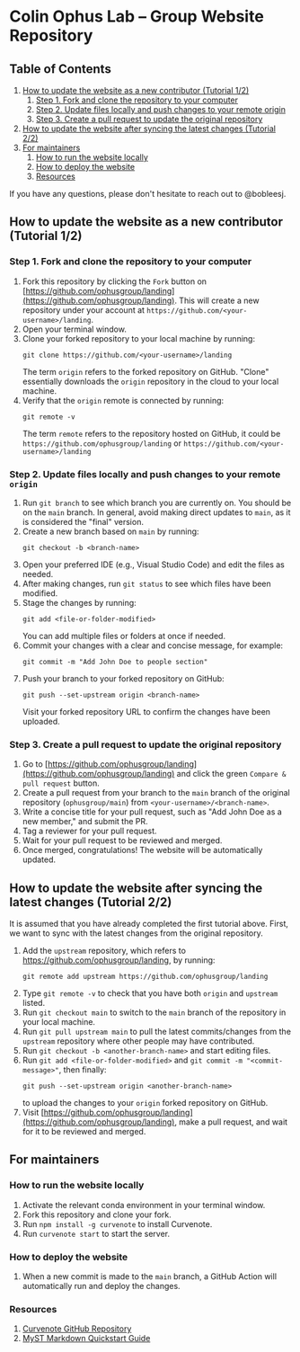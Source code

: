 # Colin Ophus Lab – Group Website Repository

## Table of Contents

1. [How to update the website as a new contributor (Tutorial 1/2)](#how-to-update-the-website-as-a-new-contributor-tutorial-12)
    1. [Step 1. Fork and clone the repository to your computer](#step-1-fork-and-clone-the-repository-to-your-computer)
    1. [Step 2. Update files locally and push changes to your remote origin](#step-2-update-files-locally-and-push-changes-to-your-remote-origin)
    1. [Step 3. Create a pull request to update the original repository](#step-3-create-a-pull-request-to-update-the-original-repository)
1. [How to update the website after syncing the latest changes (Tutorial 2/2)](#how-to-update-the-website-after-syncing-the-latest-changes-tutorial-22)
1. [For maintainers](#for-maintainers)
    1. [How to run the website locally](#how-to-run-the-website-locally)
    1. [How to deploy the website](#how-to-deploy-the-website)
    1. [Resources](#resources)

If you have any questions, please don't hesitate to reach out to @bobleesj.

## How to update the website as a new contributor (Tutorial 1/2)

### Step 1. Fork and clone the repository to your computer

1. Fork this repository by clicking the `Fork` button on [https://github.com/ophusgroup/landing](https://github.com/ophusgroup/landing). This will create a new repository under your account at `https://github.com/<your-username>/landing`.
1. Open your terminal window.
1. Clone your forked repository to your local machine by running:
    ```
    git clone https://github.com/<your-username>/landing
    ```
    The term `origin` refers to the forked repository on GitHub. "Clone" essentially downloads the `origin` repository in the cloud to your local machine.
1. Verify that the `origin` remote is connected by running:
    ```
    git remote -v
    ```
    The term `remote` refers to the repository hosted on GitHub, it could be `https://github.com/ophusgroup/landing` or `https://github.com/<your-username>/landing`

### Step 2. Update files locally and push changes to your remote `origin`

1. Run `git branch` to see which branch you are currently on. You should be on the `main` branch. In general, avoid making direct updates to `main`, as it is considered the "final" version.
1. Create a new branch based on `main` by running:
    ```
    git checkout -b <branch-name>
    ```
1. Open your preferred IDE (e.g., Visual Studio Code) and edit the files as needed.
1. After making changes, run `git status` to see which files have been modified.
1. Stage the changes by running:
    ```
    git add <file-or-folder-modified>
    ```
    You can add multiple files or folders at once if needed.
1. Commit your changes with a clear and concise message, for example:
    ```
    git commit -m "Add John Doe to people section"
    ```
1. Push your branch to your forked repository on GitHub:
    ```
    git push --set-upstream origin <branch-name>
    ```
    Visit your forked repository URL to confirm the changes have been uploaded.

### Step 3. Create a pull request to update the original repository

1. Go to [https://github.com/ophusgroup/landing](https://github.com/ophusgroup/landing) and click the green `Compare & pull request` button.
1. Create a pull request from your branch to the `main` branch of the original repository (`ophusgroup/main`) from `<your-username>/<branch-name>`.
1. Write a concise title for your pull request, such as "Add John Doe as a new member," and submit the PR.
1. Tag a reviewer for your pull request.
1. Wait for your pull request to be reviewed and merged.
1. Once merged, congratulations! The website will be automatically updated.

## How to update the website after syncing the latest changes (Tutorial 2/2)

It is assumed that you have already completed the first tutorial above. First, we want to sync with the latest changes from the original repository.

1. Add the `upstream` repository, which refers to https://github.com/ophusgroup/landing, by running:
    ```
    git remote add upstream https://github.com/ophusgroup/landing
    ```
2. Type `git remote -v` to check that you have both `origin` and `upstream` listed.
3. Run `git checkout main` to switch to the `main` branch of the repository in your local machine.
4. Run `git pull upstream main` to pull the latest commits/changes from the `upstream` repository where other people may have contributed.
5. Run `git checkout -b <another-branch-name>` and start editing files.
6. Run `git add <file-or-folder-modified>` and `git commit -m "<commit-message>"`, then finally:
    ```
    git push --set-upstream origin <another-branch-name>
    ```
    to upload the changes to your `origin` forked repository on GitHub.
7. Visit [https://github.com/ophusgroup/landing](https://github.com/ophusgroup/landing), make a pull request, and wait for it to be reviewed and merged.

## For maintainers

### How to run the website locally

1. Activate the relevant conda environment in your terminal window.
2. Fork this repository and clone your fork.
3. Run `npm install -g curvenote` to install Curvenote.
4. Run `curvenote start` to start the server.

### How to deploy the website

1. When a new commit is made to the `main` branch, a GitHub Action will automatically run and deploy the changes.

### Resources

1. [Curvenote GitHub Repository](https://github.com/curvenote/curvenote)
2. [MyST Markdown Quickstart Guide](https://mystmd.org/guide/quickstart)
